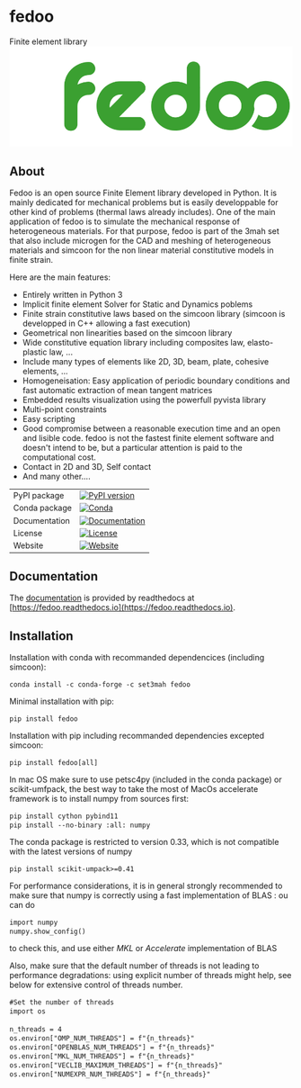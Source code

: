 # fedoo
Finite element library
[![FEDOO Logo](https://github.com/3MAH/fedoo/blob/master/fedOOLogos.png)](https://github.com/3MAH/fedoo)

About
-----

Fedoo is an open source Finite Element library developed in Python.
It is mainly dedicated for mechanical problems but is easily developpable for other kind of problems (thermal laws already includes).
One of the main application of fedoo is to simulate the mechanical response of heterogeneous materials. 
For that purpose, fedoo is part of the 3mah set that also include microgen for the CAD and meshing of heterogeneous materials 
and simcoon for the non linear material constitutive models in finite strain. 

Here are the main features:

- Entirely written in Python 3
- Implicit finite element Solver for Static and Dynamics poblems
- Finite strain constitutive laws based on the simcoon library (simcoon is developped in C++ allowing a fast execution)
- Geometrical non linearities based on the simcoon library 
- Wide constitutive equation library including composites law, elasto-plastic law, ...
- Include many types of elements like 2D, 3D, beam, plate, cohesive elements, ...
- Homogeneisation: Easy application of periodic boundary conditions and fast automatic extraction of mean tangent matrices
- Embedded results visualization using the powerfull pyvista library
- Multi-point constraints
- Easy scripting
- Good compromise between a reasonable execution time and an open and lisible code. fedoo is not the fastest finite element software and doesn't intend to be, but a particular attention is paid 
  to the computational cost.
- Contact in 2D and 3D, Self contact
- And many other....

|               |                                                                                                                                        |
|---------------|----------------------------------------------------------------------------------------------------------------------------------------|
| PyPI package  | [![PyPI version](https://badge.fury.io/py/fedoo.svg)](https://badge.fury.io/py/fedoo)                                                  |
| Conda package | [![Conda](https://anaconda.org/set3mah/fedoo/badges/version.svg)](https://anaconda.org/set3mah/fedoo)                                  |
| Documentation | [![Documentation](https://readthedocs.org/projects/fedoo/badge/?version=latest)](https://fedoo.readthedocs.io/en/latest/?badge=latest) |
| License       | [![License](https://img.shields.io/badge/License-GPLv3-blue.svg)](https://www.gnu.org/licenses/gpl-3.0)                                |
| Website       | [![Website](https://img.shields.io/badge/website-3MAH-blue)](https://3mah.github.io/)                                                  |


Documentation
--------------
The [documentation](https://fedoo.readthedocs.io/en/latest/?badge=latest) is
provided by readthedocs at
[https://fedoo.readthedocs.io](https://fedoo.readthedocs.io).


Installation
--------------
Installation with conda with recommanded dependencices (including simcoon): 
```
conda install -c conda-forge -c set3mah fedoo
```

Minimal installation with pip:
```
pip install fedoo
```

Installation with pip including recommanded dependencies excepted simcoon:
```
pip install fedoo[all]
```

In mac OS make sure to use petsc4py (included in the conda package) or
scikit-umfpack, the best way to take the most of MacOs accelerate framework
is to install numpy from sources first:
```
pip install cython pybind11
pip install --no-binary :all: numpy
```
The conda package is restricted to version 0.33, which is not compatible with
the latest versions of numpy
```
pip install scikit-umpack>=0.41 
```

For performance considerations, it is in general strongly recommended to make
sure that numpy is correctly using a fast implementation of BLAS : ou can do
```
import numpy
numpy.show_config()
```
to check this, and use either *MKL* or *Accelerate* implementation of BLAS

Also, make sure that the default number of threads is not leading to
performance degradations: using explicit number of threads might help,
see below for extensive control of threads number.
```
#Set the number of threads
import os

n_threads = 4
os.environ["OMP_NUM_THREADS"] = f"{n_threads}"
os.environ["OPENBLAS_NUM_THREADS"] = f"{n_threads}"
os.environ["MKL_NUM_THREADS"] = f"{n_threads}"
os.environ["VECLIB_MAXIMUM_THREADS"] = f"{n_threads}"
os.environ["NUMEXPR_NUM_THREADS"] = f"{n_threads}"
```
